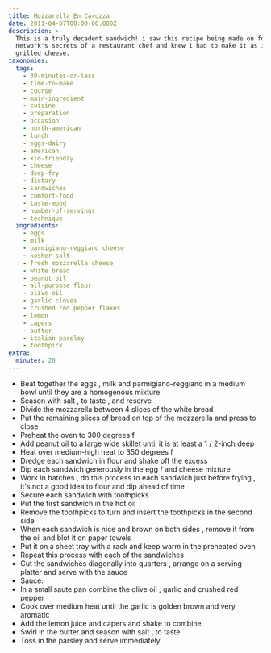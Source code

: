 ```yaml
---
title: Mozzarella En Carozza
date: 2011-04-07T00:00:00.000Z
description: >-
  This is a truly decadent sandwich! i saw this recipe being made on food
  network's secrets of a restaurant chef and knew i had to make it as i love
  grilled cheese.
taxonomies:
  tags:
    - 30-minutes-or-less
    - time-to-make
    - course
    - main-ingredient
    - cuisine
    - preparation
    - occasion
    - north-american
    - lunch
    - eggs-dairy
    - american
    - kid-friendly
    - cheese
    - deep-fry
    - dietary
    - sandwiches
    - comfort-food
    - taste-mood
    - number-of-servings
    - technique
  ingredients:
    - eggs
    - milk
    - parmigiano-reggiano cheese
    - kosher salt
    - fresh mozzarella cheese
    - white bread
    - peanut oil
    - all-purpose flour
    - olive oil
    - garlic cloves
    - crushed red pepper flakes
    - lemon
    - capers
    - butter
    - italian parsley
    - toothpick
extra:
  minutes: 20
---
```

 - Beat together the eggs , milk and parmigiano-reggiano in a medium bowl until they are a homogenous mixture
 - Season with salt , to taste , and reserve
 - Divide the mozzarella between 4 slices of the white bread
 - Put the remaining slices of bread on top of the mozzarella and press to close
 - Preheat the oven to 300 degrees f
 - Add peanut oil to a large wide skillet until it is at least a 1 / 2-inch deep
 - Heat over medium-high heat to 350 degrees f
 - Dredge each sandwich in flour and shake off the excess
 - Dip each sandwich generously in the egg / and cheese mixture
 - Work in batches , do this process to each sandwich just before frying , it's not a good idea to flour and dip ahead of time
 - Secure each sandwich with toothpicks
 - Put the first sandwich in the hot oil
 - Remove the toothpicks to turn and insert the toothpicks in the second side
 - When each sandwich is nice and brown on both sides , remove it from the oil and blot it on paper towels
 - Put it on a sheet tray with a rack and keep warm in the preheated oven
 - Repeat this process with each of the sandwiches
 - Cut the sandwiches diagonally into quarters , arrange on a serving platter and serve with the sauce
 - Sauce:
 - In a small saute pan combine the olive oil , garlic and crushed red pepper
 - Cook over medium heat until the garlic is golden brown and very aromatic
 - Add the lemon juice and capers and shake to combine
 - Swirl in the butter and season with salt , to taste
 - Toss in the parsley and serve immediately
